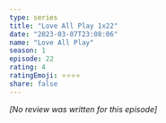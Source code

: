 ```yaml
---
type: series
title: "Love All Play 1x22"
date: "2023-03-07T23:08:06"
name: "Love All Play"
season: 1
episode: 22
rating: 4
ratingEmoji: ⭐️⭐️⭐️⭐️
share: false
---
```


*[No review was written for this episode]*
